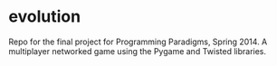 evolution
=========

Repo for the final project for Programming Paradigms, Spring 2014.  A multiplayer networked game using the Pygame and Twisted libraries.
